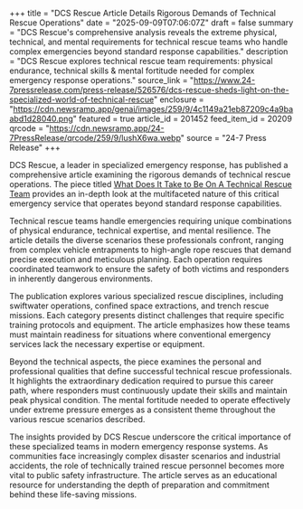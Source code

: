 +++
title = "DCS Rescue Article Details Rigorous Demands of Technical Rescue Operations"
date = "2025-09-09T07:06:07Z"
draft = false
summary = "DCS Rescue's comprehensive analysis reveals the extreme physical, technical, and mental requirements for technical rescue teams who handle complex emergencies beyond standard response capabilities."
description = "DCS Rescue explores technical rescue team requirements: physical endurance, technical skills & mental fortitude needed for complex emergency response operations."
source_link = "https://www.24-7pressrelease.com/press-release/526576/dcs-rescue-sheds-light-on-the-specialized-world-of-technical-rescue"
enclosure = "https://cdn.newsramp.app/genai/images/259/9/4c1149a21eb87209c4a9baabd1d28040.png"
featured = true
article_id = 201452
feed_item_id = 20209
qrcode = "https://cdn.newsramp.app/24-7PressRelease/qrcode/259/9/lushX6wa.webp"
source = "24-7 Press Release"
+++

<p>DCS Rescue, a leader in specialized emergency response, has published a comprehensive article examining the rigorous demands of technical rescue operations. The piece titled <a href="https://dcsrescue.com/what-does-it-take-to-be-on-a-technical-rescue-team/" rel="nofollow" target="_blank">What Does It Take to Be On A Technical Rescue Team</a> provides an in-depth look at the multifaceted nature of this critical emergency service that operates beyond standard response capabilities.</p><p>Technical rescue teams handle emergencies requiring unique combinations of physical endurance, technical expertise, and mental resilience. The article details the diverse scenarios these professionals confront, ranging from complex vehicle entrapments to high-angle rope rescues that demand precise execution and meticulous planning. Each operation requires coordinated teamwork to ensure the safety of both victims and responders in inherently dangerous environments.</p><p>The publication explores various specialized rescue disciplines, including swiftwater operations, confined space extractions, and trench rescue missions. Each category presents distinct challenges that require specific training protocols and equipment. The article emphasizes how these teams must maintain readiness for situations where conventional emergency services lack the necessary expertise or equipment.</p><p>Beyond the technical aspects, the piece examines the personal and professional qualities that define successful technical rescue professionals. It highlights the extraordinary dedication required to pursue this career path, where responders must continuously update their skills and maintain peak physical condition. The mental fortitude needed to operate effectively under extreme pressure emerges as a consistent theme throughout the various rescue scenarios described.</p><p>The insights provided by DCS Rescue underscore the critical importance of these specialized teams in modern emergency response systems. As communities face increasingly complex disaster scenarios and industrial accidents, the role of technically trained rescue personnel becomes more vital to public safety infrastructure. The article serves as an educational resource for understanding the depth of preparation and commitment behind these life-saving missions.</p>